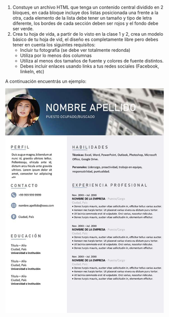 1.  Constuye un archivo HTML que tenga un contenido central dividido en 2 bloques, en cada bloque incluye dos listas posicionada una frente a la otra, cada elemento de la lista debe tener un tamaño y tipo de letra diferente, los bordes de cada sección deben ser rojos y el fondo debe ser verde.
2.  Crea tu hoja de vida, a partir de lo visto en la clase 1 y 2, crea un modelo básico de tu hoja de vid, el diseño es completamente libre pero debes tener en cuenta los siguintes requisitos:
    - Incluir tu fotografía (se debe ver totalmente redonda)
    - Utiliza por lo menos dos columnas
    - Utiliza al menos dos tamaños de fuente y colores de fuente distintos.
    - Debes incluir enlaces usando links a tus redes sociales (Facebook, linkeIn, etc)

A continuación encuentrás un ejemplo:

![Ejemplo_hoja:de_vida](./../resources/cv_example.jpg)
